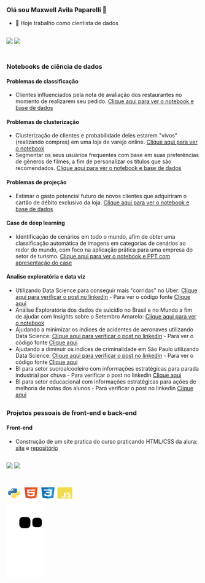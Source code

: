 ### Olá sou Maxwell Avila Paparelli 👋

- 🔭 Hoje trabalho como cientista de dados

##
<div>
  <img height="160em" src="https://github-readme-stats.vercel.app/api?username=MaxwellPaparelli&show_icons=true&theme=dracula&include_all_commits=true&count_private=true"/>
  <img height="160em" src="https://github-readme-stats.vercel.app/api/top-langs/?username=MaxwellPaparelli&layout=compact&langs_count=16&theme=dracula"/>
</div>
<br>

##
### Notebooks de ciência de dados
#### Problemas de classificação
* Clientes influenciados pela nota de avaliação dos restaurantes no momento de realizarem seu pedido. [Clique aqui para ver o notebook e base de dados](https://github.com/MaxwellPaparelli/TarefasPos/tree/main/Classifica%C3%A7%C3%A3o)

#### Problemas de clusterização
* Clusterização de clientes e probabilidade deles estarem "vivos" (realizando compras) em uma loja de varejo online. [Clique aqui para ver o notebook](https://github.com/MaxwellPaparelli/Machine_Learning/blob/main/Clustering_and_Percent_alive.ipynb)
* Segmentar os seus usuários frequentes com base em suas preferências de gêneros de filmes, a fim de personalizar os títulos que são recomendados. [Clique aqui para ver o notebook e base de dados](https://github.com/MaxwellPaparelli/TarefasPos/tree/main/Segmenta%C3%A7%C3%A3o)

#### Problemas de projeção
* Estimar o gasto potencial futuro de novos clientes que adquiriram o cartão de débito exclusivo da loja. [Clique aqui para ver o notebook e base de dados](https://github.com/MaxwellPaparelli/TarefasPos/tree/main/Proje%C3%A7%C3%A3o)

#### Case de deep learning
* Identificação de cenários em todo o mundo, afim de obter uma classificação automática de imagens em categorias de cenários ao redor do mundo, com foco na aplicação prática para uma empresa do setor de turismo. [Clique aqui para ver o notebook e PPT com apresentação do case](https://github.com/MaxwellPaparelli/TarefasPos/tree/main/Deep%20Learning)

#### Analise exploratória e data viz
* Utilizando Data Science para conseguir mais "corridas" no Uber: [Clique aqui para verificar o post no linkedin](https://www.linkedin.com/pulse/como-conseguir-mais-corridas-com-o-uber-em-new-york-avila-paparelli/?trackingId=pe17W94CSS2iv4jM2iPqpA%3D%3D) - Para ver o código fonte [Clique aqui](https://github.com/MaxwellPaparelli/Data_Science_Uber)
* Análise Exploratória dos dados de suicídio no Brasil e no Mundo a fim de ajudar com Insights sobre o Setembro Amarelo: [Clique aqui para ver o notebook](https://github.com/MaxwellPaparelli/Time_Series/blob/main/Yellow_September_Analysis.ipynb)
* Ajudando a minimizar os índices de acidentes de aeronaves utilizando Data Science: [Clique aqui para verificar o post no linkedin](https://www.linkedin.com/pulse/ajudando-minimizar-os-%C3%ADndices-de-acidentes-aeronaves-avila-paparelli?trk=portfolio_article-card_title) - Para ver o código fonte [Clique aqui](https://github.com/MaxwellPaparelli/Data_Science_Aviacao)
* Ajudando a diminuir os índices de criminalidade em São Paulo utilizando Data Science: [Clique aqui para verificar o post no linkedin](https://www.linkedin.com/pulse/ajudando-diminuir-%25C3%25ADndices-de-crimes-com-data-science-avila-paparelli/?trackingId=lUPx7w6wQ9OnSXKZ8C9L9g%3D%3D) - Para ver o código fonte [Clique aqui](https://github.com/MaxwellPaparelli/Data_Science_Indice_Criminalidade_SP)
* BI para setor sucroalcooleiro com informações estratégicas para parada industrial por chuva - Para verificar o post no linkedin [Clique aqui](https://www.linkedin.com/feed/update/urn:li:activity:6755261706089357312/)
* BI para setor educacional com informações estratégicas para ações de melhoria de notas dos alunos - Para verificar o post no linkedin [Clique aqui](https://www.linkedin.com/feed/update/urn:li:activity:6761045921418551296/)

##
### Projetos pessoais de front-end e back-end
#### Front-end
* Construção de um site pratica do curso praticando HTML/CSS da alura: [site](https://maxwellpaparelli.github.io/alura-plus/) e [repositório](https://github.com/MaxwellPaparelli/alura-plus)

##
<div> 
  <a href="https://www.linkedin.com/in/maxwell-avila-paparelli-69201b135" target="_blank"><img src="https://img.shields.io/badge/-LinkedIn-%230077B5?style=for-the-badge&logo=linkedin&logoColor=white" target="_blank"></a> 
  <a href="https://medium.com/@maxwellpaparelli" target="_blank"><img src="https://img.shields.io/badge/Medium-12100E?style=for-the-badge&logo=medium&logoColor=white" target="_blank"></a>   
</div>

##
<div style="display: inline_block"><br>
  <img align="center" alt="Max-Python" height="30" width="40" src="https://raw.githubusercontent.com/devicons/devicon/master/icons/python/python-original.svg">
  <img align="center" alt="Max-HTML" height="30" width="40" src="https://raw.githubusercontent.com/devicons/devicon/master/icons/html5/html5-original.svg">
  <img align="center" alt="Max-CSS" height="30" width="40" src="https://raw.githubusercontent.com/devicons/devicon/master/icons/css3/css3-original.svg">
  <img align="center" alt="Max-Js" height="30" width="40" src="https://raw.githubusercontent.com/devicons/devicon/master/icons/javascript/javascript-plain.svg">
</div>

![Snake animation](https://github.com/MaxwellPaparelli/MaxwellPaparelli/blob/output/github-contribution-grid-snake.svg)
